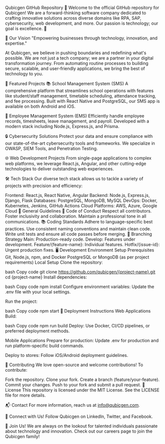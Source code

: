  Qubicgen GitHub Repository 🌟
Welcome to the official GitHub repository for Qubicgen! We are a forward-thinking software company dedicated to crafting innovative solutions across diverse domains like RPA, SAP, cybersecurity, web development, and more. Our passion is technology; our goal is excellence. 🚀


🌟 Our Vision
"Empowering businesses through technology, innovation, and expertise."

At Qubicgen, we believe in pushing boundaries and redefining what's possible. We are not just a tech company; we are a partner in your digital transformation journey. From automating routine processes to building secure, scalable, and user-friendly applications, we bring the best of technology to you.

🚀 Featured Projects
📚 School Management System (SMS)
A comprehensive platform that streamlines school operations with features like student/staff management, timetable scheduling, attendance tracking, and fee processing. Built with React Native and PostgreSQL, our SMS app is available on both Android and iOS.


🏢 Employee Management System (EMS)
Efficiently handle employee records, timesheets, leave management, and payroll. Developed with a modern stack including Node.js, Express.js, and Prisma.


🔒 Cybersecurity Solutions
Protect your data and ensure compliance with our state-of-the-art cybersecurity tools and frameworks. We specialize in OWASP, SIEM Tools, and Penetration Testing.


🌐 Web Development Projects
From single-page applications to complex web platforms, we leverage React.js, Angular, and other cutting-edge technologies to deliver outstanding web experiences.


🛠 Tech Stack
Our diverse tech stack allows us to tackle a variety of projects with precision and efficiency:

Frontend: React.js, React Native, Angular
Backend: Node.js, Express.js, Django, Flask
Databases: PostgreSQL, MongoDB, MySQL
DevOps: Docker, Kubernetes, Jenkins, GitHub Actions
Cloud Platforms: AWS, Azure, Google Cloud
📖 General Guidelines
📝 Code of Conduct
Respect all contributors.
Foster inclusivity and collaboration.
Maintain a professional tone in all communications.
📚 Coding Standards
Adhere to language-specific best practices.
Use consistent naming conventions and maintain clean code.
Write unit tests and ensure all code passes before merging.
🌳 Branching Strategy
Main: Production-ready code.
Develop: Features under development.
Feature/{feature-name}: Individual features.
Hotfix/{issue-id}: Urgent production fixes.
🖥️ Development Environment Setup
Prerequisites
Git, Node.js, npm, and Docker
PostgreSQL or MongoDB (as per project requirements)
Local Setup
Clone the repository:

bash
Copy code
git clone https://github.com/qubicgen/{project-name}.git
cd {project-name}
Install dependencies:

bash
Copy code
npm install
Configure environment variables:
Update the .env file with your local settings.

Run the project:

bash
Copy code
npm start
🚢 Deployment Instructions
Web Applications
Build:

bash
Copy code
npm run build
Deploy:
Use Docker, CI/CD pipelines, or preferred deployment methods.

Mobile Applications
Prepare for production:
Update .env for production and run platform-specific build commands.

Deploy to stores:
Follow iOS/Android deployment guidelines.

🤝 Contributing
We love open-source and welcome contributions! To contribute:

Fork the repository.
Clone your fork.
Create a branch (feature/your-feature).
Commit your changes.
Push to your fork and submit a pull request.
📝 License
This repository is licensed under the MIT License. See the LICENSE file for more details.

📬 Contact
For more information, reach us at info@qubicgen.com.

🔗 Connect with Us!
Follow Qubicgen on LinkedIn, Twitter, and Facebook.


🌠 Join Us!
We are always on the lookout for talented individuals passionate about technology and innovation. Check out our careers page to join the Qubicgen family!
